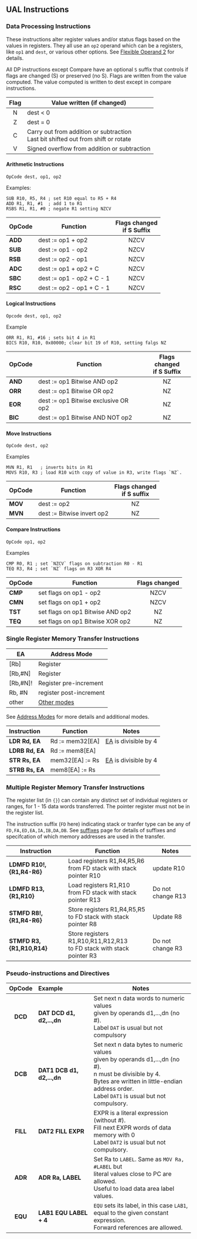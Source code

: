 ## UAL Instructions


### Data Processing Instructions

These instructions alter register values and/or status flags based on the values in registers. They all use an `op2` operand which can be a registers, like `op1` and `dest`, or various other options. See [Flexible Operand 2](flexop2.html) for details.

All DP instructions except Compare have an optional `S` suffix that controls if flags are changed (S) or preserved (no S). Flags are written from the value computed. The value computed is written to dest except in compare instructions.

| Flag | Value written (if changed) |
|:------:|------|
| N | dest < 0 |
| Z | dest = 0 |
| C | Carry out from addition or subtraction <br> Last bit shifted out from shift or rotate |
| V | Signed overflow from addition or subtraction |



#### Arithmetic Instructions

```
OpCode dest, op1, op2
```
Examples:
```
SUB R10, R5, R4 ; set R10 equal to R5 + R4
ADD R1, R1, #1  ; add 1 to R1
RSBS R1, R1, #0 ; negate R1 setting NZCV
```


| OpCode | Function | Flags changed <br>if S Suffix|
|------|--------|:-----:|
| **ADD** | dest := op1 + op2 | NZCV
| **SUB** | dest := op1 - op2 | NZCV
| **RSB** | dest := op2 - op1 | NZCV
| **ADC** | dest := op1 + op2 + C | NZCV
| **SBC** | dest := op1 - op2 + C - 1| NZCV
| **RSC** | dest := op2 - op1 + C - 1 | NZCV

#### Logical Instructions

```
Opcode dest, op1, op2
```
Example
```
ORR R1, R1, #16 ; sets bit 4 in R1
BICS R10, R10, 0x80000; clear bit 19 of R10, setting falgs NZ
```


| OpCode | Function | Flags changed <br> if S Suffix |
|----------|------------|:----:|
| **AND** | dest := op1 Bitwise AND op2| NZ |
| **ORR** | dest := op1 Bitwise OR op2 | NZ
| **EOR** | dest := op1 Bitwise exclusive OR op2 | NZ|
| **BIC** | dest := op1 Bitwise AND NOT op2 | NZ |

#### Move Instructions

```
OpCode dest, op2
```
Examples
```
MVN R1, R1   ; inverts bits in R1
MOVS R10, R3 ; load R10 with copy of value in R3, write flags `NZ`.
```


| OpCode | Function | Flags changed <br> if S suffix |
|----------|------------|:-----:|
| **MOV** | dest := op2| NZ |
| **MVN** | dest := Bitwise invert op2 | NZ |


#### Compare Instructions

```
OpCode op1, op2
```

Examples
```
CMP R0, R1 ; set `NZCV` flags on subtraction R0 - R1
TEQ R3, R4 ; set `NZ` flags on R3 XOR R4
```


| OpCode | Function | Flags changed |
|----------|------------|:----------------:|
| **CMP** |  set flags on op1 - op2 | NZCV |
| **CMN** | set flags on op1 + op2 | NZCV |
| **TST** | set flags on op1 Bitwise AND op2 | NZ |
| **TEQ** | set flags on op1 Bitwise XOR op2 | NZ |

### Single Register Memory Transfer Instructions

| EA | Address Mode |
|-----|-------|
| [Rb] | Register |
| [Rb,#N] | Register |
| [Rb,#N]! | Register pre-increment|
| Rb, #N  | register post-increment|
| other  | [Other modes](https://tomcl.github.io/visual2.github.io/ea.html#content) |


See [Address Modes](https://tomcl.github.io/visual2.github.io/ea.html#content) for more details and additional modes.

| Instruction | Function | Notes |
|:----------|------------|-------|
| **LDR Rd, EA** | Rd := mem32[EA] | [EA](https://tomcl.github.io/visual2.github.io/ea.html#content) is divisible by 4
| **LDRB Rd, EA** | Rd := mem8[EA] | 
| **STR Rs, EA** | mem32[EA] := Rs | [EA](https://tomcl.github.io/visual2.github.io/ea.html#content) is divisible by 4
| **STRB Rs, EA**| mem8[EA] := Rs


### Multiple Register Memory Transfer Instructions

The register list (in `{}`) can contain any distinct set of individual registers or ranges, for 1 - 15 data words transferred. The pointer register must not be in the register list.

The instruction suffix (`FD` here) indicating stack or tranfer type can be any of `FD,FA,ED,EA,IA,IB,DA,DB`. See [suffixes](https://tomcl.github.io/visual2.github.io/suffixes.html) page for details of suffixes and specifcation of which memory addresses are used in the transfer.

| Instruction | Function | Notes |
|-------------|------------|-------|
| **LDMFD R10!, {R1,R4-R6}** | Load registers R1,R4,R5,R6 <br> from FD stack with stack pointer R10 |update R10|
| **LDMFD R13, {R1,R10}** | Load registers R1,R10 <br> from FD stack with stack pointer R13 |Do not change R13|
| **STMFD R8!, {R1,R4-R6}** | Store registers R1,R4,R5,R5 <br> to FD stack with stack pointer R8|Update R8|
| **STMFD R3, {R1,R10,R14}** | Store registers R1,R10,R11,R12,R13 <br> to FD stack with stack pointer R3| Do not change R3|

### Pseudo-instructions and Directives

| OpCode | Example | Notes |
|:---:|:----------|-----------|
| **DCD** | **DAT DCD d1, d2,...,dn** | Set next n data words to numeric values <br> given by operands d1,...,dn (no #).<br> Label `DAT` is usual but not compulsory
| **DCB** | **DAT1 DCB d1, d2,...,dn** | Set next n data bytes to numeric values <br> given by operands d1,...,dn (no #).<br> n must be divisible by 4. <br>Bytes are written in little-endian address order. <br> Label `DAT1` is usual but not compulsory.|
| **FILL** | **DAT2 FILL EXPR** | EXPR is a literal expression (without #). <br> Fill next EXPR words of data memory with 0 <br> Label `DAT2` is usual but not compulsory.
| **ADR** | **ADR Ra, LABEL** | Set Ra to `LABEL`. Same as `MOV Ra, #LABEL` but <br> literal values close to PC are allowed.<br> Useful to load data area label values.|
| **EQU** | **LAB1 EQU LABEL + 4**| `EQU` sets its label, in this case `LAB1`, <br>  equal to the given constant expression.<br> Forward references are allowed. |
